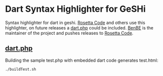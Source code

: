 Dart Syntax Highlighter for GeSHi
=================================


Syntax highlighter for dart in geshi. [Rosetta Code](http://rosettacode.org/wiki/Rosetta_Code) and others use this highlighter, on future releases a [dart.php](https://github.com/financeCoding/geshi_dart/blob/master/geshi/dart.php) could be included. [BenBE](http://qbnz.com/highlighter/geshi-doc.html#feedback) is the maintainer of the project and pushes releases to [Rosetta Code](http://rosettacode.org/wiki/Rosetta_Code). 

[dart.php](https://github.com/financeCoding/geshi_dart/blob/master/geshi/dart.php)
--------

Building the sample test.php with embedded dart code generates test.html: 

    ./buildTest.sh

